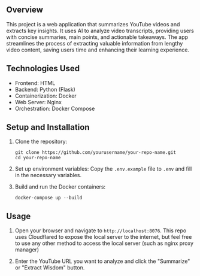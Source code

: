 ## Overview

This project is a web application that summarizes YouTube videos and extracts key insights. It uses AI to analyze video transcripts, providing users with concise summaries, main points, and actionable takeaways. The app streamlines the process of extracting valuable information from lengthy video content, saving users time and enhancing their learning experience.

## Technologies Used

- Frontend: HTML
- Backend: Python (Flask)
- Containerization: Docker
- Web Server: Nginx
- Orchestration: Docker Compose

## Setup and Installation

1. Clone the repository:
   ```
   git clone https://github.com/yourusername/your-repo-name.git
   cd your-repo-name
   ```

2. Set up environment variables:
   Copy the `.env.example` file to `.env` and fill in the necessary variables.

3. Build and run the Docker containers:
   ```
   docker-compose up --build
   ```

## Usage

1. Open your browser and navigate to `http://localhost:8076`. This repo uses Cloudflared to expose the local server to the internet, but feel free to use any other method to access the local server (such as nginx proxy manager)

2. Enter the YouTube URL you want to analyze and click the "Summarize" or "Extract Wisdom" button.

